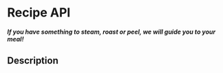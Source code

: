 # Recipe API
***If you have something to steam, roast or peel, we will guide you to your meal!***
## Description
